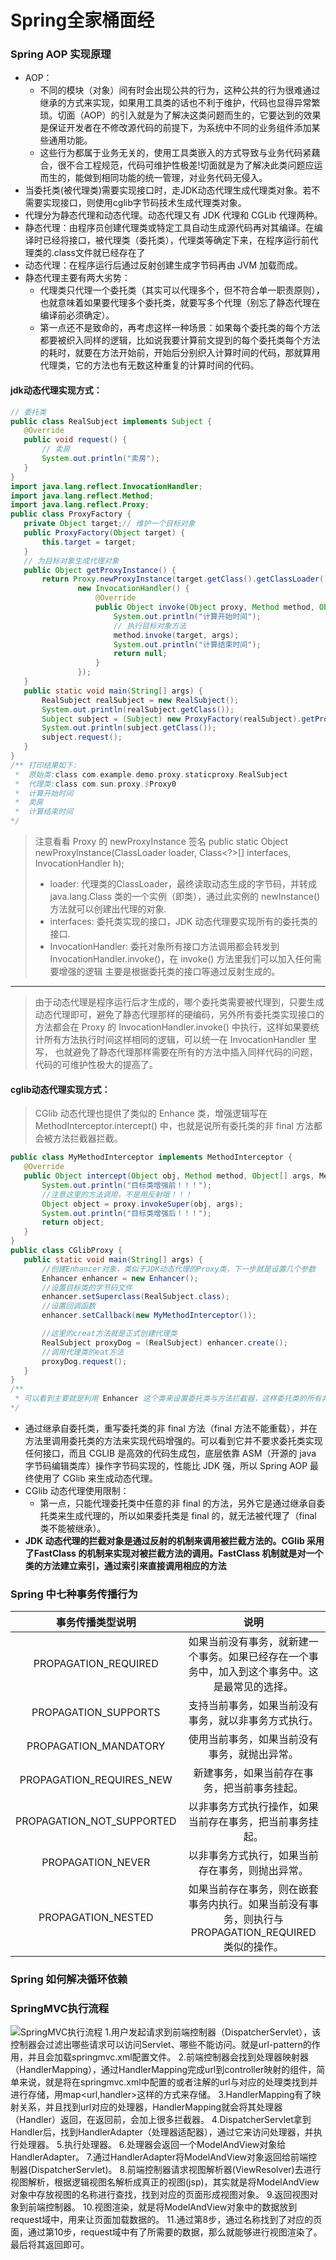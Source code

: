 # Spring全家桶面经
### Spring AOP 实现原理
- AOP：
  - 不同的模块（对象）间有时会出现公共的行为，这种公共的行为很难通过继承的方式来实现，如果用工具类的话也不利于维护，代码也显得异常繁琐。切面（AOP）的引入就是为了解决这类问题而生的，它要达到的效果是保证开发者在不修改源代码的前提下，为系统中不同的业务组件添加某些通用功能。
  - 这些行为都属于业务无关的，使用工具类嵌入的方式导致与业务代码紧藕合，很不合工程规范，代码可维护性极差!切面就是为了解决此类问题应运而生的，能做到相同功能的统一管理，对业务代码无侵入。
- 当委托类(被代理类)需要实现接口时，走JDK动态代理生成代理类对象。若不需要实现接口，则使用cglib字节码技术生成代理类对象。
- 代理分为静态代理和动态代理。动态代理又有 JDK 代理和 CGLib 代理两种。
- 静态代理：由程序员创建代理类或特定工具自动生成源代码再对其编译。在编译时已经将接口，被代理类（委托类），代理类等确定下来，在程序运行前代理类的.class文件就已经存在了
- 动态代理：在程序运行后通过反射创建生成字节码再由 JVM 加载而成。
- 静态代理主要有两大劣势：
  - 代理类只代理一个委托类（其实可以代理多个，但不符合单一职责原则），也就意味着如果要代理多个委托类，就要写多个代理（别忘了静态代理在编译前必须确定）。
  - 第一点还不是致命的，再考虑这样一种场景：如果每个委托类的每个方法都要被织入同样的逻辑，比如说我要计算前文提到的每个委托类每个方法的耗时，就要在方法开始前，开始后分别织入计算时间的代码，那就算用代理类，它的方法也有无数这种重复的计算时间的代码。
#### jdk动态代理实现方式：
```java
// 委托类
public class RealSubject implements Subject {
   @Override
   public void request() {
       // 卖房
       System.out.println("卖房");
   }
}
import java.lang.reflect.InvocationHandler;
import java.lang.reflect.Method;
import java.lang.reflect.Proxy;
public class ProxyFactory {
   private Object target;// 维护一个目标对象
   public ProxyFactory(Object target) {
       this.target = target;
   }
   // 为目标对象生成代理对象
   public Object getProxyInstance() {
       return Proxy.newProxyInstance(target.getClass().getClassLoader(), target.getClass().getInterfaces(),
               new InvocationHandler() {
                   @Override
                   public Object invoke(Object proxy, Method method, Object[] args) throws Throwable {
                       System.out.println("计算开始时间");
                       // 执行目标对象方法
                       method.invoke(target, args);
                       System.out.println("计算结束时间");
                       return null;
                   }
               });
   }
   public static void main(String[] args) {
       RealSubject realSubject = new RealSubject();
       System.out.println(realSubject.getClass());
       Subject subject = (Subject) new ProxyFactory(realSubject).getProxyInstance();
       System.out.println(subject.getClass());
       subject.request();
   }
}
/** 打印结果如下:
 *  原始类:class com.example.demo.proxy.staticproxy.RealSubject
 *  代理类:class com.sun.proxy.$Proxy0
 *  计算开始时间
 *  卖房
 *  计算结束时间
*/
```
> 注意看看 Proxy 的 newProxyInstance 签名
> public static Object newProxyInstance(ClassLoader loader,
>                                       Class<?>[] interfaces,
>                                       InvocationHandler h);
> - loader: 代理类的ClassLoader，最终读取动态生成的字节码，并转成 java.lang.Class 类的一个实例（即类），通过此实例的 newInstance() 方法就可以创建出代理的对象.
> - interfaces: 委托类实现的接口，JDK 动态代理要实现所有的委托类的接口.
> - InvocationHandler: 委托对象所有接口方法调用都会转发到 InvocationHandler.invoke()，在 invoke() 方法里我们可以加入任何需要增强的逻辑 主要是根据委托类的接口等通过反射生成的。
---
> 由于动态代理是程序运行后才生成的，哪个委托类需要被代理到，只要生成动态代理即可，避免了静态代理那样的硬编码，另外所有委托类实现接口的方法都会在 Proxy 的 InvocationHandler.invoke() 中执行，这样如果要统计所有方法执行时间这样相同的逻辑，可以统一在 InvocationHandler 里写， 也就避免了静态代理那样需要在所有的方法中插入同样代码的问题，代码的可维护性极大的提高了。
#### cglib动态代理实现方式：
> CGlib 动态代理也提供了类似的  Enhance 类，增强逻辑写在 MethodInterceptor.intercept() 中，也就是说所有委托类的非 final 方法都会被方法拦截器拦截。
```java
public class MyMethodInterceptor implements MethodInterceptor {
   @Override
   public Object intercept(Object obj, Method method, Object[] args, MethodProxy proxy) throws Throwable {
       System.out.println("目标类增强前！！！");
       //注意这里的方法调用，不是用反射哦！！！
       Object object = proxy.invokeSuper(obj, args);
       System.out.println("目标类增强后！！！");
       return object;
   }
}
public class CGlibProxy {
   public static void main(String[] args) {
       //创建Enhancer对象，类似于JDK动态代理的Proxy类，下一步就是设置几个参数
       Enhancer enhancer = new Enhancer();
       //设置目标类的字节码文件
       enhancer.setSuperclass(RealSubject.class);
       //设置回调函数
       enhancer.setCallback(new MyMethodInterceptor());

       //这里的creat方法就是正式创建代理类
       RealSubject proxyDog = (RealSubject) enhancer.create();
       //调用代理类的eat方法
       proxyDog.request();
   }
}
/**
 * 可以看到主要就是利用 Enhancer 这个类来设置委托类与方法拦截器，这样委托类的所有非 final 方法就能被方法拦截器拦截，从而在拦截器里实现增强。
*/
```
- 通过继承自委托类，重写委托类的非 final 方法（final 方法不能重载），并在方法里调用委托类的方法来实现代码增强的。可以看到它并不要求委托类实现任何接口，而且 CGLIB 是高效的代码生成包，底层依靠 ASM（开源的 java 字节码编辑类库）操作字节码实现的，性能比 JDK 强，所以 Spring AOP 最终使用了 CGlib 来生成动态代理。
- CGlib 动态代理使用限制：
  - 第一点，只能代理委托类中任意的非 final 的方法，另外它是通过继承自委托类来生成代理的，所以如果委托类是 final 的，就无法被代理了（final 类不能被继承）。
- **JDK 动态代理的拦截对象是通过反射的机制来调用被拦截方法的。CGlib 采用了FastClass 的机制来实现对被拦截方法的调用。FastClass 机制就是对一个类的方法建立索引，通过索引来直接调用相应的方法**
###  Spring 中七种事务传播行为
|     事务传播类型说明      |                             说明                             |
| :-----------------------: | :----------------------------------------------------------: |
|   PROPAGATION_REQUIRED    | 如果当前没有事务，就新建一个事务。如果已经存在一个事务中，加入到这个事务中。这是最常见的选择。 |
|   PROPAGATION_SUPPORTS    |     支持当前事务，如果当前没有事务，就以非事务方式执行。     |
|   PROPAGATION_MANDATORY   |         使用当前事务，如果当前没有事务，就抛出异常。         |
| PROPAGATION_REQUIRES_NEW  |         新建事务，如果当前存在事务，把当前事务挂起。         |
| PROPAGATION_NOT_SUPPORTED |   以非事务方式执行操作，如果当前存在事务，把当前事务挂起。   |
|     PROPAGATION_NEVER     |       以非事务方式执行，如果当前存在事务，则抛出异常。       |
|    PROPAGATION_NESTED     | 如果当前存在事务，则在嵌套事务内执行。如果当前没有事务，则执行与PROPAGATION_REQUIRED类似的操作。 |
### Spring 如何解决循环依赖

### SpringMVC执行流程
![SpringMVC执行流程](https://imgconvert.csdnimg.cn/aHR0cDovL2ltZy5ibG9nLmNzZG4ubmV0LzIwMTcxMTE1MTQxNDIzODAz?x-oss-process=image/format,png) 
1.用户发起请求到前端控制器（DispatcherServlet），该控制器会过滤出哪些请求可以访问Servlet、哪些不能访问。就是url-pattern的作用，并且会加载springmvc.xml配置文件。
2.前端控制器会找到处理器映射器（HandlerMapping），通过HandlerMapping完成url到controller映射的组件，简单来说，就是将在springmvc.xml中配置的或者注解的url与对应的处理类找到并进行存储，用map<url,handler>这样的方式来存储。
3.HandlerMapping有了映射关系，并且找到url对应的处理器，HandlerMapping就会将其处理器（Handler）返回，在返回前，会加上很多拦截器。
4.DispatcherServlet拿到Handler后，找到HandlerAdapter（处理器适配器），通过它来访问处理器，并执行处理器。
5.执行处理器。
6.处理器会返回一个ModelAndView对象给HandlerAdapter。
7.通过HandlerAdapter将ModelAndView对象返回给前端控制器(DispatcherServlet)。
8.前端控制器请求视图解析器(ViewResolver)去进行视图解析，根据逻辑视图名解析成真正的视图(jsp)，其实就是将ModelAndView对象中存放视图的名称进行查找，找到对应的页面形成视图对象。
9.返回视图对象到前端控制器。
10.视图渲染，就是将ModelAndView对象中的数据放到request域中，用来让页面加载数据的。
11.通过第8步，通过名称找到了对应的页面，通过第10步，request域中有了所需要的数据，那么就能够进行视图渲染了。最后将其返回即可。
